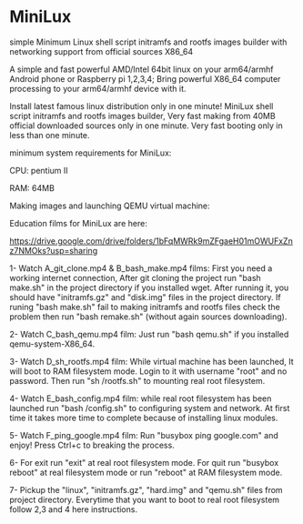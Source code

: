 # MiniLux
simple Minimum Linux shell script initramfs and rootfs images builder with networking support from official sources X86_64

A simple and fast powerful AMD/Intel 64bit linux on your arm64/armhf Android phone or Raspberry pi 1,2,3,4; Bring powerful X86_64 computer processing to your arm64/armhf device with it.

Install latest famous linux distribution only in one minute!
MiniLux shell script initramfs and rootfs images builder, Very fast making from 40MB official downloaded sources only in one minute. Very fast booting only in less than one minute.

minimum system requirements for MiniLux:

CPU: pentium II

RAM: 64MB

Making images and launching QEMU virtual machine:

Education films for MiniLux are here:

https://drive.google.com/drive/folders/1bFqMWRk9mZFgaeH01mOWUFxZnz7NMOks?usp=sharing

1- Watch A_git_clone.mp4 & B_bash_make.mp4 films: First you need a working internet connection, After git cloning the project run "bash make.sh" in the project directory if you installed wget. After running it, you should have "initramfs.gz" and "disk.img" files in the project directory. If runing "bash make.sh" fail to making initramfs and rootfs files check the problem then run "bash remake.sh" (without again sources downloading).

2- Watch C_bash_qemu.mp4 film: Just run "bash qemu.sh" if you installed qemu-system-X86_64.

3- Watch D_sh_rootfs.mp4 film: While virtual machine has been launched, It will boot to RAM filesystem mode. Login to it with username "root" and no password. Then run "sh /rootfs.sh" to mounting real root filesystem.

4- Watch E_bash_config.mp4 film: while real root filesystem has been launched run "bash /config.sh" to configuring system and network. At first time it takes more time to complete because of installing linux modules.

5- Watch F_ping_google.mp4 film: Run "busybox ping google.com" and enjoy! Press Ctrl+c to breaking the process.

6- For exit run "exit" at real root filesystem mode. For quit run "busybox reboot" at real filesystem mode or run "reboot" at RAM filesystem mode.

7- Pickup the "linux", "initramfs.gz", "hard.img" and "qemu.sh" files from project directory. Everytime that you want to boot to real root filesystem follow 2,3 and 4 here instructions.

